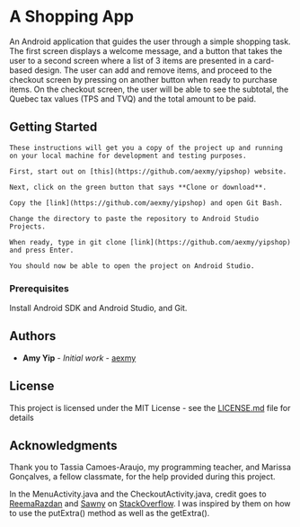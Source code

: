 # A Shopping App

An Android application that guides the user through a simple shopping task. The first screen displays a welcome message, and a button that  takes the user to a second screen where a list of 3 items are presented in a card-based design. The user can add and remove items, and proceed to the checkout screen by pressing on another button when ready to purchase items. On the checkout screen, the user will be able to see the subtotal, the Quebec tax values (TPS and TVQ) and the total amount to be paid.

## Getting Started
```
These instructions will get you a copy of the project up and running on your local machine for development and testing purposes. 

First, start out on [this](https://github.com/aexmy/yipshop) website. 

Next, click on the green button that says **Clone or download**. 

Copy the [link](https://github.com/aexmy/yipshop) and open Git Bash. 

Change the directory to paste the repository to Android Studio Projects. 

When ready, type in git clone [link](https://github.com/aexmy/yipshop) and press Enter. 

You should now be able to open the project on Android Studio.
```
### Prerequisites

Install Android SDK and Android Studio, and Git.

## Authors

* **Amy Yip** - *Initial work* - [aexmy](https://github.com/aexmy)

## License

This project is licensed under the MIT License - see the [LICENSE.md](LICENSE.md) file for details

## Acknowledgments

Thank you to Tassia Camoes-Araujo, my programming teacher, and Marissa Gonçalves, a fellow classmate, for the help provided during this project.

In the MenuActivity.java and the CheckoutActivity.java, credit goes to [ReemaRazdan](https://stackoverflow.com/users/2194996/reemarazdan) and [Sawny](https://stackoverflow.com/users/996028/sawny) on [StackOverflow](https://stackoverflow.com/questions/5265913/how-to-use-putextra-and-getextra-for-string-data). I was inspired by them on how to use the putExtra() method as well as the getExtra().
